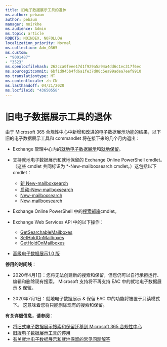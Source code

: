 ```yaml
---
title: 旧电子数据展示工具的退休
ms.author: pebaum
author: pebaum
manager: mnirkhe
ms.audience: Admin
ms.topic: article
ROBOTS: NOINDEX, NOFOLLOW
localization_priority: Normal
ms.collection: Adm_O365
ms.custom:
- "9001487"
- "3523"
ms.openlocfilehash: 262cca0feee17d1f929a5a94a4dd6c1ec317f6ec
ms.sourcegitcommit: 6bf1d945b4fd6a1fe37d00c5ea99adea7eef9910
ms.translationtype: MT
ms.contentlocale: zh-CN
ms.lasthandoff: 04/21/2020
ms.locfileid: "43650558"
---
```

# <a name="retirement-of-legacy-ediscovery-tools"></a>旧电子数据展示工具的退休

由于 Microsoft 365 合规性中心中新增和改进的电子数据展示功能的结果，以下旧的电子数据展示工具和 commandlet 将在接下来的几个月内退出：

- Exchange 管理中心内的[就地电子数据展示](https://docs.microsoft.com/exchange/security-and-compliance/in-place-ediscovery/in-place-ediscovery)和[就地保留](https://docs.microsoft.com/exchange/security-and-compliance/create-or-remove-in-place-holds)。

- 支持就地电子数据展示和就地保留的 Exchange Online PowerShell cmdlet。 （这些 cmdlet 共同标识为 *-New-mailboxsearch cmdlet。）这包括以下 cmdlet：

    - [新 New-mailboxsearch](https://docs.microsoft.com/powershell/module/exchange/policy-and-compliance-content-search/new-mailboxsearch)
    - [启动-New-mailboxsearch](https://docs.microsoft.com/powershell/module/exchange/policy-and-compliance-content-search/start-mailboxsearch)
    - [New-mailboxsearch](https://docs.microsoft.com/powershell/module/exchange/policy-and-compliance-content-search/stop-mailboxsearch)
    - [New-mailboxsearch](https://docs.microsoft.com/powershell/module/exchange/policy-and-compliance-content-search/set-mailboxsearch)

- Exchange Online PowerShell 中的[搜索邮箱](https://docs.microsoft.com/powershell/module/exchange/mailboxes/search-mailbox?view=exchange-ps)cmdlet。
- Exchange Web Services API 中的以下操作：
    - [GetSearchableMailboxes](https://docs.microsoft.com/exchange/client-developer/web-service-reference/getsearchablemailboxes-operation)
    - [SetHoldOnMailboxes](https://docs.microsoft.com/exchange/client-developer/web-service-reference/setholdonmailboxes-operation)
    - [GetHoldOnMailboxes](https://docs.microsoft.com/exchange/client-developer/web-service-reference/getholdonmailboxes-operation)

- [高级电子数据展示1.0 版](https://docs.microsoft.com/microsoft-365/compliance/office-365-advanced-ediscovery)

**停用的时间线**：
- 2020年4月1日：您将无法创建新的搜索和保留，但您仍可以自行承担运行、编辑和删除现有搜索。 Microsoft 支持将不再支持 EAC 中的就地电子数据展示 & 保留。

- 2020年7月1日：就地电子数据展示 & 保留 EAC 中的功能将被置于只读模式下。 这意味着您将只能删除现有的搜索和保留。

**有关详细信息，请参阅**：

 - [将旧式电子数据展示搜索和保留迁移到 Microsoft 365 合规性中心](https://docs.microsoft.com/microsoft-365/compliance/migrate-legacy-ediscovery-searches-and-holds)
 - [旧版电子数据展示工具的停用](https://docs.microsoft.com/microsoft-365/compliance/legacy-ediscovery-retirement)
 - [有关就地电子数据展示和就地保留的常见问题解答](https://docs.microsoft.com/microsoft-365/compliance/legacy-ediscovery-retirement#faqs-about-in-place-ediscovery-and-in-place-holds)



